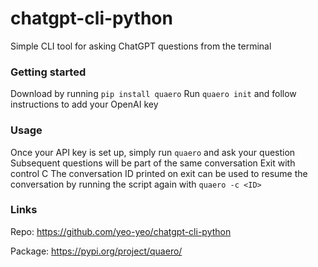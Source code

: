 # chatgpt-cli-python
Simple CLI tool for asking ChatGPT questions from the terminal

### Getting started
Download by running `pip install quaero`
Run `quaero init` and follow instructions to add your OpenAI key

### Usage
Once your API key is set up, simply run `quaero` and ask your question
Subsequent questions will be part of the same conversation
Exit with control C
The conversation ID printed on exit can be used to resume the conversation by running the script again with `quaero -c <ID>`

### Links
Repo: https://github.com/yeo-yeo/chatgpt-cli-python

Package: https://pypi.org/project/quaero/